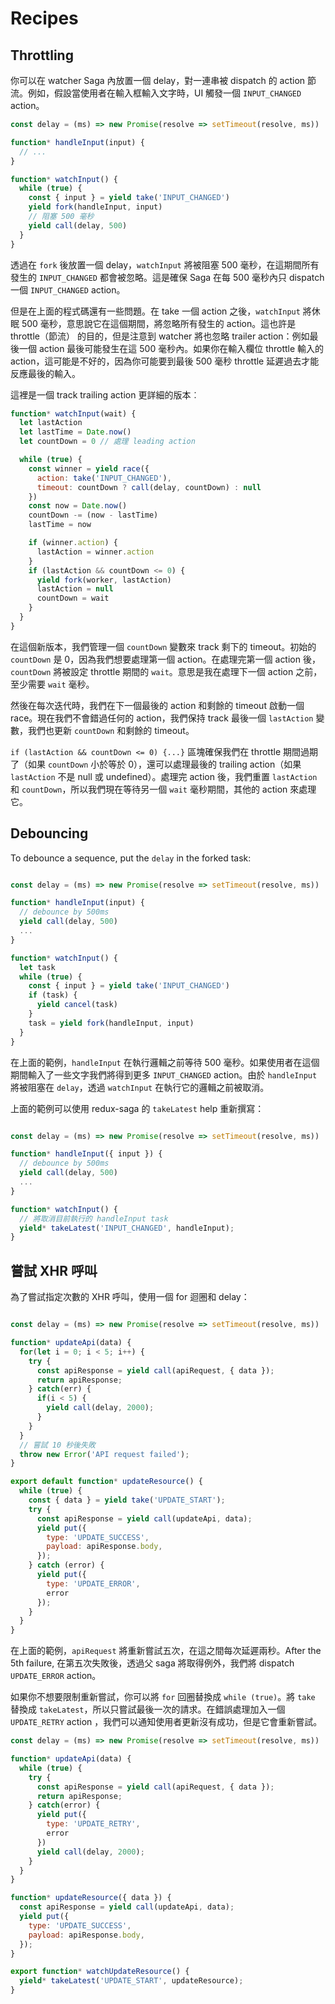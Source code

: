 # Recipes

## Throttling

你可以在 watcher Saga 內放置一個 delay，對一連串被 dispatch 的 action 節流。例如，假設當使用者在輸入框輸入文字時，UI 觸發一個 `INPUT_CHANGED` action。

```javascript
const delay = (ms) => new Promise(resolve => setTimeout(resolve, ms))

function* handleInput(input) {
  // ...
}

function* watchInput() {
  while (true) {
    const { input } = yield take('INPUT_CHANGED')
    yield fork(handleInput, input)
    // 阻塞 500 毫秒
    yield call(delay, 500)
  }
}
```

透過在 `fork` 後放置一個 delay，`watchInput` 將被阻塞 500 毫秒，在這期間所有發生的 `INPUT_CHANGED` 都會被忽略。這是確保 Saga 在每 500 毫秒內只 dispatch 一個 `INPUT_CHANGED` action。

但是在上面的程式碼還有一些問題。在 take 一個 action 之後，`watchInput` 將休眠 500 毫秒，意思說它在這個期間，將忽略所有發生的 action。這也許是 throttle（節流） 的目的，但是注意到 watcher 將也忽略 trailer action：例如最後一個 action 最後可能發生在這 500 毫秒內。如果你在輸入欄位 throttle 輸入的 action，這可能是不好的，因為你可能要到最後 500 毫秒 throttle 延遲過去才能反應最後的輸入。

這裡是一個 track trailing action 更詳細的版本︰

```javascript
function* watchInput(wait) {
  let lastAction
  let lastTime = Date.now()
  let countDown = 0 // 處理 leading action

  while (true) {
    const winner = yield race({
      action: take('INPUT_CHANGED'),
      timeout: countDown ? call(delay, countDown) : null
    })
    const now = Date.now()
    countDown -= (now - lastTime)
    lastTime = now

    if (winner.action) {
      lastAction = winner.action
    }
    if (lastAction && countDown <= 0) {
      yield fork(worker, lastAction)
      lastAction = null
      countDown = wait
    }
  }
}
```

在這個新版本，我們管理一個 `countDown` 變數來 track 剩下的 timeout。初始的 `countDown` 是 0，因為我們想要處理第一個 action。在處理完第一個 action 後，`countDown` 將被設定 throttle 期間的 `wait`。意思是我在處理下一個 action 之前，至少需要 `wait` 毫秒。

然後在每次迭代時，我們在下一個最後的 action 和剩餘的 timeout 啟動一個 race。現在我們不會錯過任何的 action，我們保持 track 最後一個 `lastAction` 變數，我們也更新 `countDown` 和剩餘的 timeout。

`if (lastAction && countDown <= 0) {...}` 區塊確保我們在 throttle 期間過期了（如果 `countDown` 小於等於 0），還可以處理最後的 trailing action（如果 `lastAction` 不是 null 或 undefined）。處理完 action 後，我們重置 `lastAction` 和 `countDown`，所以我們現在等待另一個 `wait` 毫秒期間，其他的 action 來處理它。

## Debouncing

To debounce a sequence, put the `delay` in the forked task:

```javascript

const delay = (ms) => new Promise(resolve => setTimeout(resolve, ms))

function* handleInput(input) {
  // debounce by 500ms
  yield call(delay, 500)
  ...
}

function* watchInput() {
  let task
  while (true) {
    const { input } = yield take('INPUT_CHANGED')
    if (task) {
      yield cancel(task)
    }
    task = yield fork(handleInput, input)
  }
}
```

在上面的範例，`handleInput` 在執行邏輯之前等待 500 毫秒。如果使用者在這個期間輸入了一些文字我們將得到更多 `INPUT_CHANGED` action。由於 `handleInput` 將被阻塞在 `delay`，透過 `watchInput` 在執行它的邏輯之前被取消。

上面的範例可以使用 redux-saga 的 `takeLatest` help 重新撰寫：

```javascript

const delay = (ms) => new Promise(resolve => setTimeout(resolve, ms))

function* handleInput({ input }) {
  // debounce by 500ms
  yield call(delay, 500)
  ...
}

function* watchInput() {
  // 將取消目前執行的 handleInput task
  yield* takeLatest('INPUT_CHANGED', handleInput);
}
```

## 嘗試 XHR 呼叫

為了嘗試指定次數的 XHR 呼叫，使用一個 for 迴圈和 delay：

```javascript

const delay = (ms) => new Promise(resolve => setTimeout(resolve, ms))

function* updateApi(data) {
  for(let i = 0; i < 5; i++) {
    try {
      const apiResponse = yield call(apiRequest, { data });
      return apiResponse;
    } catch(err) {
      if(i < 5) {
        yield call(delay, 2000);
      }
    }
  }
  // 嘗試 10 秒後失敗
  throw new Error('API request failed');
}

export default function* updateResource() {
  while (true) {
    const { data } = yield take('UPDATE_START');
    try {
      const apiResponse = yield call(updateApi, data);
      yield put({
        type: 'UPDATE_SUCCESS',
        payload: apiResponse.body,
      });
    } catch (error) {
      yield put({
        type: 'UPDATE_ERROR',
        error
      });
    }
  }
}

```

在上面的範例，`apiRequest` 將重新嘗試五次，在這之間每次延遲兩秒。After the 5th failure, 在第五次失敗後，透過父 saga 將取得例外，我們將 dispatch `UPDATE_ERROR` action。

如果你不想要限制重新嘗試，你可以將 `for` 回圈替換成 `while (true)`。將 `take` 替換成 `takeLatest`，所以只嘗試最後一次的請求。在錯誤處理加入一個 `UPDATE_RETRY` action ，我們可以通知使用者更新沒有成功，但是它會重新嘗試。

```javascript
const delay = (ms) => new Promise(resolve => setTimeout(resolve, ms))

function* updateApi(data) {
  while (true) {
    try {
      const apiResponse = yield call(apiRequest, { data });
      return apiResponse;
    } catch(error) {
      yield put({
        type: 'UPDATE_RETRY',
        error
      })
      yield call(delay, 2000);
    }
  }
}

function* updateResource({ data }) {
  const apiResponse = yield call(updateApi, data);
  yield put({
    type: 'UPDATE_SUCCESS',
    payload: apiResponse.body,
  });
}

export function* watchUpdateResource() {
  yield* takeLatest('UPDATE_START', updateResource);
}

```
